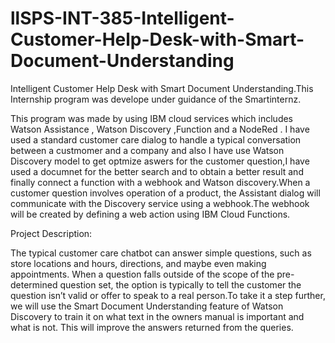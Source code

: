# llSPS-INT-385-Intelligent-Customer-Help-Desk-with-Smart-Document-Understanding

Intelligent Customer Help Desk with Smart Document Understanding.This Internship program was develope under guidance of the Smartinternz.

This program was made by using IBM cloud services which includes Watson Assistance , Watson Discovery ,Function and a NodeRed .
I have used a standard customer care dialog to handle a typical conversation between a custmomer and a company and also I have use Watson Discovery model to get optmize aswers for the customer question,I have used a documnet for the better search and to obtain a better result and finally connect a function with a webhook and Watson discovery.When a customer question involves operation of a product, the Assistant dialog will communicate with the Discovery service using a webhook.The webhook will be created by defining a web action using IBM Cloud Functions.

Project Description:

The typical customer care chatbot can answer simple questions, such as store locations and hours, directions, and maybe even making appointments. When a question falls outside of the scope of the pre-determined question set, the option is typically to tell the customer the question isn’t valid or offer to speak to a real person.To take it a step further, we will use the Smart Document Understanding feature of Watson Discovery to train it on what text in the owners manual is important and what is not. This will improve the answers returned from the queries.

